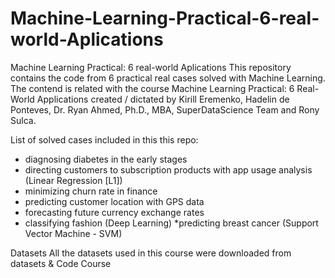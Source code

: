 # Machine-Learning-Practical-6-real-world-Aplications

Machine Learning Practical: 6 real-world Aplications
This repository contains the code from 6 practical real cases solved with Machine Learning. The contend is related with the course Machine Learning Practical: 6 Real-World Applications created / dictated by Kirill Eremenko, Hadelin de Ponteves, Dr. Ryan Ahmed, Ph.D., MBA, SuperDataScience Team and Rony Sulca.

List of solved cases included in this this repo:

* diagnosing diabetes in the early stages
* directing customers to subscription products with app usage analysis (Linear Regression [L1])
* minimizing churn rate in finance
* predicting customer location with GPS data
* forecasting future currency exchange rates
* classifying fashion (Deep Learning)
*predicting breast cancer (Support Vector Machine - SVM)

Datasets
All the datasets used in this course were downloaded from datasets & Code Course
